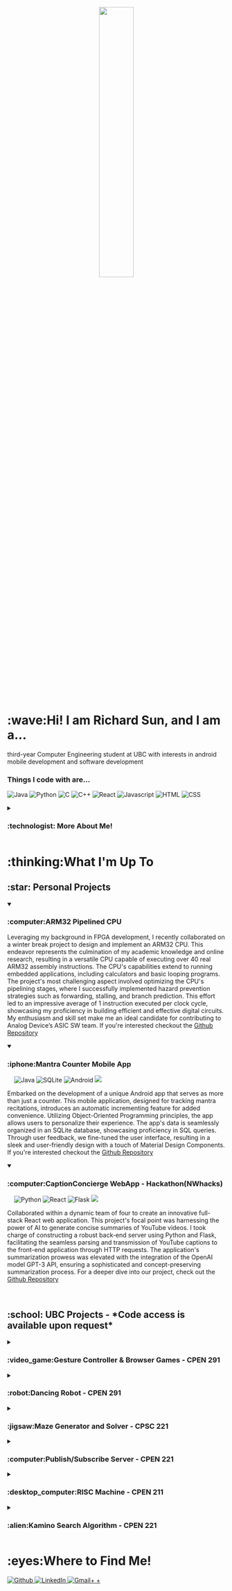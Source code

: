 <!----- Picture & Links ----->

<p id="profile-picture" align="center">
  <img width=40% src="https://user-images.githubusercontent.com/112845533/222932857-83914ea4-f2c9-4de0-9f0e-d6c6bb2963fb.png">
</p>
<br/>

<!----- Intro ----->

<h1>:wave:Hi! I am Richard Sun, and I am a...</h1>

<a align="center">third-year Computer Engineering student at UBC with interests in android mobile development and software development </a>

<h3>Things I code with are...</h3>
<p>
<img alt="Java" src="https://img.shields.io/badge/Java-ED8B00?style=for-the-badge&logo=java&logoColor=white" />
<img alt="Python" src="https://img.shields.io/badge/Python-3776AB?style=for-the-badge&logo=python&logoColor=white" />
<img alt="C" src="https://img.shields.io/badge/C-00599C?style=for-the-badge&logo=c&logoColor=white" />
<img alt="C++" src="https://img.shields.io/badge/C%2B%2B-00599C?style=for-the-badge&logo=c%2B%2B&logoColor=white" />
<img alt="React" src="https://img.shields.io/badge/-React-45b8d8?style=for-the-badge&logo=react&logoColor=white" />
<img alt="Javascript" src="https://img.shields.io/badge/JavaScript-F7DF1E?style=for-the-badge&logo=javascript&logoColor=black" />
<img alt="HTML" src="https://img.shields.io/badge/HTML5-E34F26?style=for-the-badge&logo=html5&logoColor=white" />
<img alt="CSS" src="https://img.shields.io/badge/CSS3-1572B6?style=for-the-badge&logo=css3&logoColor=white" />
</p>

<details>
  <summary><h3>:technologist: More About Me!</h3></summary>
  
As a software developer, I thrive on solving everyday problems with innovative solutions. My passion for creating practical applications is fueled by a constant thirst for knowledge and new experiences. I relish new challenges and opportunities to explore, as demonstrated by the diverse projects I've built.
My greatest strengths are my determination to persevere and my work ethic. I'm a highly focused individual with a strong drive to achieve my goals. Additionally, I possess strong leadership skills and attention to detail, which make me an ideal candidate for leading projects.
  
  ## :dart: Professional Goal
  I hope utilize my skills to pursue a career in Computer Engineering.
  
</details>

<!----- Projects ----->

<h1>:thinking:What I'm Up To</h1>
  
  <h2> :star: Personal Projects </h2>
  <details open> <summary> <h3> :computer:ARM32 Pipelined CPU </h3></summary>
    <p>Leveraging my background in FPGA development, I recently collaborated on a winter break project to design and implement an ARM32 CPU. This endeavor represents the culmination of my academic knowledge and online research, resulting in a versatile CPU capable of executing over 40 real ARM32 assembly instructions. The CPU's capabilities extend to running embedded applications, including calculators and basic looping programs. The project's most challenging aspect involved optimizing the CPU's pipelining stages, where I successfully implemented hazard prevention strategies such as forwarding, stalling, and branch prediction. This effort led to an impressive average of 1 instruction executed per clock cycle, showcasing my proficiency in building efficient and effective digital circuits. My enthusiasm and skill set make me an ideal candidate for contributing to Analog Device’s ASIC SW team. If you're interested checkout the <a href="https://github.com/yizhou82/ARM32CPU" target="_blank">Github Repository</a></p>
  </details> 
      
  <details open> <summary> <h3> :iphone:Mantra Counter Mobile App </h3></summary>
    &nbsp&nbsp&nbsp<a>
      <img alt="Java" src="https://img.shields.io/badge/Java-ED8B00?style=for-the-badge&logo=java&logoColor=white" />
      <img alt="SQLite" src="https://img.shields.io/badge/SQLite-07405E?style=for-the-badge&logo=sqlite&logoColor=white"/>
      <img alt="Android" src="https://img.shields.io/badge/Android-3DDC84?style=for-the-badge&logo=android&logoColor=white" />
      <img alt"Android Studio" src="https://img.shields.io/badge/Android_Studio-3DDC84?style=for-the-badge&logo=android-studio&logoColor=white"/>
    </a>
    <p>Embarked on the development of a unique Android app that serves as more than just a counter. This mobile application, designed for tracking mantra recitations, introduces an automatic incrementing feature for added convenience. Utilizing Object-Oriented Programming principles, the app allows users to personalize their experience. The app's data is seamlessly organized in an SQLite database, showcasing proficiency in SQL queries. Through user feedback, we fine-tuned the user interface, resulting in a sleek and user-friendly design with a touch of Material Design Components. If you're interested checkout the <a href="https://github.com/Richard1688Sun/MantraCounter" target="_blank">Github Repository</a></p>
    
  </details>
  
  <details open> <summary> <h3>:computer:CaptionConcierge WebApp - Hackathon(NWhacks)</h3></summary>
      &nbsp&nbsp&nbsp<a>
      <img alt="Python" src="https://img.shields.io/badge/Python-FFD43B?style=for-the-badge&logo=python&logoColor=blue"/>
      <img alt="React" src="https://img.shields.io/badge/React-20232A?style=for-the-badge&logo=react&logoColor=61DAFB"/>
      <img alt="Flask" src="https://img.shields.io/badge/Flask-000000?style=for-the-badge&logo=flask&logoColor=white"/>
      <img alt"Android Studio" src="https://img.shields.io/badge/VSCode-0078D4?style=for-the-badge&logo=visual%20studio%20code&logoColor=white"/>
    </a>
    <p>Collaborated within a dynamic team of four to create an innovative full-stack React web application. This project's focal point was harnessing the power of AI to generate concise summaries of YouTube videos. I took charge of constructing a robust back-end server using Python and Flask, facilitating the seamless parsing and transmission of YouTube captions to the front-end application through HTTP requests. The application's summarization prowess was elevated with the integration of the OpenAI model GPT-3 API, ensuring a sophisticated and concept-preserving summarization process. For a deeper dive into our project, check out the <a href="https://github.com/afahimi/CaptionConcierge-NWHacks2023" target="_blank">Github Repository</a></p>
  </details>
  
  <br>
  <h2>:school: UBC Projects - *Code access is available upon request*</h2>
  
  <details> <summary> <h3>:video_game:Gesture Controller & Browser Games - CPEN 291 </h3></summary>
      &nbsp&nbsp&nbsp<a>
      <img alt="React" src="https://img.shields.io/badge/React-20232A?style=for-the-badge&logo=react&logoColor=61DAFB"/>
      <img alt="Redux" src="https://img.shields.io/badge/Redux-593D88?style=for-the-badge&logo=redux&logoColor=white"/>
      <img alt="Python" src="https://img.shields.io/badge/Python-FFD43B?style=for-the-badge&logo=python&logoColor=blue"/>
      <img alt="MongoDB" src="https://img.shields.io/badge/MongoDB-4EA94B?style=for-the-badge&logo=mongodb&logoColor=white"/>
      <img alt"VScode" src="https://img.shields.io/badge/VSCode-0078D4?style=for-the-badge&logo=visual%20studio%20code&logoColor=white"/>
    </a>
    <p>Crafted an immersive full-stack React.js website, employing Redux state management to host and oversee captivating web games controlled via a Kinect Controller. The backend server, strategically deployed on a virtual machine, utilized HTTP requests for seamless communication and MongoDB for efficient storage. One highlight of the project was the development of a dynamic Snake Game, complete with multiple game modes, user score tracking, and a leaderboard feature. The engaging web games were seamlessly controlled through a hardware Gesture Sensor Controller connected to a Pico-W, providing users with a unique and interactive gaming experience.</p>
  </details>
  
  <details> <summary> <h3>:robot:Dancing Robot - CPEN 291 </h3></summary>
      &nbsp&nbsp&nbsp<a>
      <img alt="Python" src="https://img.shields.io/badge/Python-FFD43B?style=for-the-badge&logo=python&logoColor=blue"/>
      <img alt="Flask" src="https://img.shields.io/badge/Flask-000000?style=for-the-badge&logo=flask&logoColor=white"/>
      <img alt"VScode" src="https://img.shields.io/badge/VSCode-0078D4?style=for-the-badge&logo=visual%20studio%20code&logoColor=white"/>
    </a>
    <p>In our dancing robot team project, we brought to life a captivating dancing robot equipped with wireless capabilities, an LED display, a sonar sensor, and a piezo buzzer. Serving as the lead developer, I spearheaded the construction and programming of the robot, orchestrating the movements of four servo motors acting as joints through the Pico Microcontroller. The firmware code, written in Python scripting and utilizing the CircuitPython library, governed the robot's choreography. As part of my role, I deployed a backend flask Python server responsible for sending dance instructions and sequences via HTTP requests, ensuring seamless coordination. A notable aspect of the project was the synchronization of the LED display with dance movements, creating a delightful viewer experience. This endeavor not only showcased my technical expertise in hardware and software integration but also underscored my collaborative and planning skills, contributing to the successful realization of a fully functional and engaging dancing robot.</p>
    
  </details>
  
   <details> <summary> <h3>:jigsaw:Maze Generator and Solver - CPSC 221 </h3></summary>
      &nbsp&nbsp&nbsp<a>
      <img alt="C++" src="https://img.shields.io/badge/C%2B%2B-00599C?style=for-the-badge&logo=c%2B%2B&logoColor=white"/>
      <img alt"VScode" src="https://img.shields.io/badge/VSCode-0078D4?style=for-the-badge&logo=visual%20studio%20code&logoColor=white"/>
     </a>
     <p>Delved into the world of maze creation and solving using custom algorithms. Constructed Hexagonal Mazes with excitement, applying Depth First Search and a custom Queue. Skillfully navigated and conquered the mazes with Breadth First Search and a custom Stack. Utilized the standard library map to efficiently represent Hexagonal Grids, adding a touch of pride to the journey.</p>
  </details>
     
  <details> <summary> <h3>:computer:Publish/Subscribe Server - CPEN 221 </h3></summary>
      &nbsp&nbsp&nbsp<a>
      <img alt="Java" src="https://img.shields.io/badge/Java-ED8B00?style=for-the-badge&logo=java&logoColor=white" />
      <img alt"IntelliJ" src="https://img.shields.io/badge/IntelliJ_IDEA-000000.svg?style=for-the-badge&logo=intellij-idea&logoColor=white"/>
        <p>Developed a multi-client publish/subscribe server, revolutionizing Twitter interaction. Implemented thread-safe strategies like Confinement and Synchronization for seamless communication among multiple clients. Strengthened security by tracking subscriber information through JSON files and applying a two-step encryption process involving hashing and salting. For a deeper dive into the project, check out the <a href="https://www.notion.so/cpen-221ubc/Message-Queues-Pub-Sub-with-Twitter-cf6d3320be70407293600916daec344b?pvs=4" target="_blank">Proect Details</a></p>
  </details>
  
  <details> <summary> <h3>:desktop_computer:RISC Machine - CPEN 211 </h3></summary>
    <p>Crafted a dynamic CPU in SystemVerilog, seamlessly integrating RAM/Registers and mastering the execution of diverse ARM Assembly instructions—MOV, ADD, CMP, AND, MVN, LDS, and STR. Fueled by the excitement of achieving functionality, I meticulously designed and fine-tuned a clock-cycle-independent testbench. This enabled a comprehensive evaluation of different Controller implementations, unraveling the intricacies of hardware timings through the lens of ModelSim and Quartus. The journey of bringing this CPU to life has been both thrilling and immensely gratifying.</p>
  </details>
  
  <details> <summary> <h3>:alien:Kamino Search Algorithm - CPEN 221 </h3></summary>
      &nbsp&nbsp&nbsp<a>
      <img alt="Java" src="https://img.shields.io/badge/Java-ED8B00?style=for-the-badge&logo=java&logoColor=white" />
      <img alt"IntelliJ" src="https://img.shields.io/badge/IntelliJ_IDEA-000000.svg?style=for-the-badge&logo=intellij-idea&logoColor=white"/>
        <p>Guided a dedicated team of three in the creation of an efficient graph pathfinder, seamlessly weaving together Breadth First Search, Depth First Search, and Dijkstra’s Algorithm. We delved into diverse graph data structures, applying the principles of encapsulation and interfacing to enhance the robustness of our solution. Fueled by the challenge of navigating a dataset boasting 5000+ nodes and 100,000+ connections, we meticulously calculated graph eccentricity and unraveled the shortest paths. The development journey was enriched by the creation of a comprehensive JUnit test suite, where regression, black-box, and white-box testing became integral to ensuring the reliability of our optimal pathfinder. More details of this exhilarating endeavor can be explored <a href="https://www.notion.so/cpen-221ubc/Graphs-Games-and-Interplanetary-Travel-96adb378cebc4899831015425d5a3005?pvs=4" target="_blank">here</a></p>
  </details>
        
<h1>:eyes:Where to Find Me!</h1>
<p>
  <a href="https://github.com/Richard1688Sun" target="_blank">
    <img alt="Github" src="https://img.shields.io/badge/GitHub-%2312100E.svg?&style=for-the-badge&logo=Github&logoColor=white" />
  </a>
  <a href="https://www.linkedin.com/in/richard-sun-6b5a16178/" target="_blank"><img alt="LinkedIn" src="https://img.shields.io/badge/linkedin-%230077B5.svg?&style=for-the-badge&logo=linkedin&logoColor=white" />
  </a>
  <a href="richardsun.gz@gmail.com" target="_blank"><img alt="Gmail+
    +" src="https://img.shields.io/badge/Gmail-D14836?style=for-the-badge&logo=gmail&logoColor=white" /></a>
</p>
